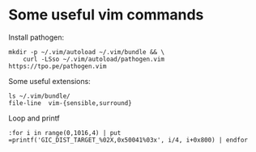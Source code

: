 # Some useful vim commands
Install pathogen:

    mkdir -p ~/.vim/autoload ~/.vim/bundle && \
        curl -LSso ~/.vim/autoload/pathogen.vim https://tpo.pe/pathogen.vim

Some useful extensions:

    ls ~/.vim/bundle/
    file-line  vim-{sensible,surround}

Loop and printf

    :for i in range(0,1016,4) | put =printf('GIC_DIST_TARGET_%02X,0x50041%03x', i/4, i+0x800) | endfor
